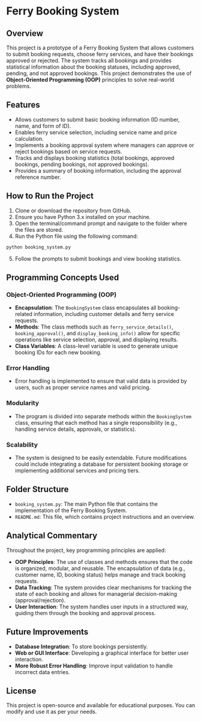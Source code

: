 
# Ferry Booking System

## Overview

This project is a prototype of a Ferry Booking System that allows customers to submit booking requests, choose ferry services, and have their bookings approved or rejected. The system tracks all bookings and provides statistical information about the booking statuses, including approved, pending, and not approved bookings. This project demonstrates the use of **Object-Oriented Programming (OOP)** principles to solve real-world problems.

## Features

- Allows customers to submit basic booking information (ID number, name, and form of ID).
- Enables ferry service selection, including service name and price calculation.
- Implements a booking approval system where managers can approve or reject bookings based on service requests.
- Tracks and displays booking statistics (total bookings, approved bookings, pending bookings, not approved bookings).
- Provides a summary of booking information, including the approval reference number.

## How to Run the Project

1. Clone or download the repository from GitHub.
2. Ensure you have Python 3.x installed on your machine.
3. Open the terminal/command prompt and navigate to the folder where the files are stored.
4. Run the Python file using the following command:

```bash
python booking_system.py
```

5. Follow the prompts to submit bookings and view booking statistics.

## Programming Concepts Used

### Object-Oriented Programming (OOP)

- **Encapsulation**: The `BookingSystem` class encapsulates all booking-related information, including customer details and ferry service requests.
- **Methods**: The class methods such as `ferry_service_details()`, `booking_approval()`, and `display_booking_info()` allow for specific operations like service selection, approval, and displaying results.
- **Class Variables**: A class-level variable is used to generate unique booking IDs for each new booking.

### Error Handling
- Error handling is implemented to ensure that valid data is provided by users, such as proper service names and valid pricing.

### Modularity
- The program is divided into separate methods within the `BookingSystem` class, ensuring that each method has a single responsibility (e.g., handling service details, approvals, or statistics).

### Scalability
- The system is designed to be easily extendable. Future modifications could include integrating a database for persistent booking storage or implementing additional services and pricing tiers.

## Folder Structure

- `booking_system.py`: The main Python file that contains the implementation of the Ferry Booking System.
- `README.md`: This file, which contains project instructions and an overview.

## Analytical Commentary

Throughout the project, key programming principles are applied:
- **OOP Principles**: The use of classes and methods ensures that the code is organized, modular, and reusable. The encapsulation of data (e.g., customer name, ID, booking status) helps manage and track booking requests.
- **Data Tracking**: The system provides clear mechanisms for tracking the state of each booking and allows for managerial decision-making (approval/rejection).
- **User Interaction**: The system handles user inputs in a structured way, guiding them through the booking and approval process.

## Future Improvements

- **Database Integration**: To store bookings persistently.
- **Web or GUI Interface**: Developing a graphical interface for better user interaction.
- **More Robust Error Handling**: Improve input validation to handle incorrect data entries.

## License

This project is open-source and available for educational purposes. You can modify and use it as per your needs.

